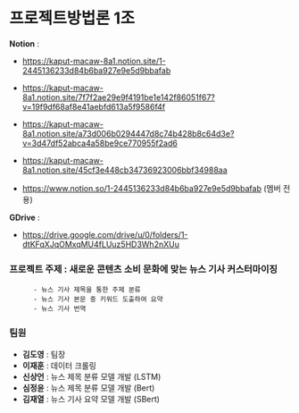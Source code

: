 # 프로젝트방법론 1조

**Notion** :  
- https://kaput-macaw-8a1.notion.site/1-2445136233d84b6ba927e9e5d9bbafab  
- https://kaput-macaw-8a1.notion.site/7f7f2ae29e9f4191be1e142f86051f67?v=19f9df68af8e41aebfd613a5f9586f4f  
- https://kaput-macaw-8a1.notion.site/a73d006b0294447d8c74b428b8c64d3e?v=3d47df52abca4a58be9ce770955f2ad6  
- https://kaput-macaw-8a1.notion.site/45cf3e448cb34736923006bbf34988aa  
    
- https://www.notion.so/1-2445136233d84b6ba927e9e5d9bbafab (멤버 전용)  
  
**GDrive** :  
- https://drive.google.com/drive/u/0/folders/1-dtKFqXJqOMxqMU4fLUuz5HD3Wh2nXUu

### 프로젝트 주제 : 새로운 콘텐츠 소비 문화에 맞는 뉴스 기사 커스터마이징
          - 뉴스 기사 제목을 통한 주제 분류 
          - 뉴스 기사 본문 중 키워드 도출하여 요약
          - 뉴스 기사 번역
          
### 팀원

- **김도영** : 팀장
- **이재훈** : 데이터 크롤링
- **신상언** : 뉴스 제목 분류 모델 개발 (LSTM)
- **심정윤** : 뉴스 제목 분류 모델 개발 (Bert)
- **김재열** : 뉴스 기사 요약 모델 개발 (SBert)
